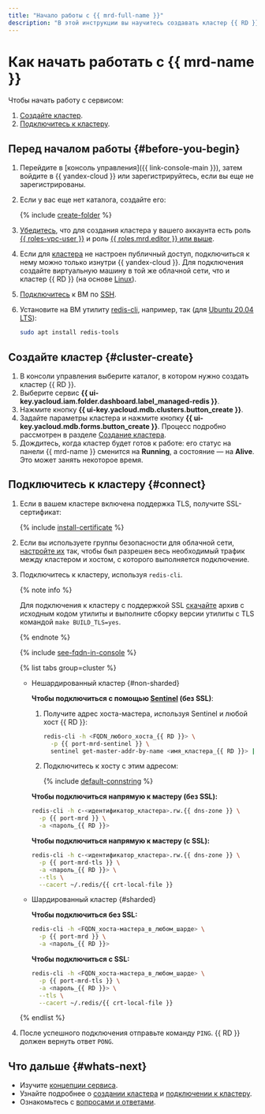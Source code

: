 ```yaml
---
title: "Начало работы с {{ mrd-full-name }}"
description: "В этой инструкции вы научитесь создавать кластер {{ RD }} и подключаться к нему."
---
```


# Как начать работать с {{ mrd-name }}

Чтобы начать работу с сервисом:
1. [Создайте кластер](#cluster-create).
1. [Подключитесь к кластеру](#connect).


## Перед началом работы {#before-you-begin}

1. Перейдите в [консоль управления]({{ link-console-main }}), затем войдите в {{ yandex-cloud }} или зарегистрируйтесь, если вы еще не зарегистрированы.
1. Если у вас еще нет каталога, создайте его:

   {% include [create-folder](../_includes/create-folder.md) %}

1. [Убедитесь](../iam/operations/roles/get-assigned-roles.md), что для создания кластера у вашего аккаунта есть роль [{{ roles-vpc-user }}](../vpc/security/index.md#vpc-user) и роль [{{ roles.mrd.editor }} или выше](security/index.md#roles-list).
1. Если для [кластера](../glossary/cluster.md) не настроен публичный доступ, подключиться к нему можно только изнутри {{ yandex-cloud }}. Для подключения создайте виртуальную машину в той же облачной сети, что и кластер {{ RD }} (на основе [Linux](../compute/quickstart/quick-create-linux.md)).
1. [Подключитесь](../compute/operations/vm-connect/ssh.md) к ВМ по [SSH](../glossary/ssh-keygen.md).
1. Установите на ВМ утилиту [redis-cli](https://redis.io/topics/rediscli), например, так (для [Ubuntu 20.04 LTS](/marketplace/products/yc/ubuntu-20-04-lts)):

   ```bash
   sudo apt install redis-tools
   ```


## Создайте кластер {#cluster-create}

1. В консоли управления выберите каталог, в котором нужно создать кластер {{ RD }}.
1. Выберите сервис **{{ ui-key.yacloud.iam.folder.dashboard.label_managed-redis }}**.
1. Нажмите кнопку **{{ ui-key.yacloud.mdb.clusters.button_create }}**.
1. Задайте параметры кластера и нажмите кнопку **{{ ui-key.yacloud.mdb.forms.button_create }}**. Процесс подробно рассмотрен в разделе [Создание кластера](operations/cluster-create.md).
1. Дождитесь, когда кластер будет готов к работе: его статус на панели {{ mrd-name }} сменится на **Running**, а состояние — на **Alive**. Это может занять некоторое время.

## Подключитесь к кластеру {#connect}

1. Если в вашем кластере включена поддержка TLS, получите SSL-сертификат:

    {% include [install-certificate](../_includes/mdb/mrd/install-certificate.md) %}


1. Если вы используете группы безопасности для облачной сети, [настройте их](operations/connect/index.md#configuring-security-groups) так, чтобы был разрешен весь необходимый трафик между кластером и хостом, с которого выполняется подключение.


1. Подключитесь к кластеру, используя `redis-cli`.

   {% note info %}

   Для подключения к кластеру с поддержкой SSL [скачайте](https://redis.io/download) архив с исходным кодом утилиты и выполните сборку версии утилиты с TLS командой `make BUILD_TLS=yes`.

   {% endnote %}

   {% include [see-fqdn-in-console](../_includes/mdb/see-fqdn-in-console.md) %}

   {% list tabs group=cluster %}

   - Нешардированный кластер {#non-sharded}

     **Чтобы подключиться с помощью [Sentinel](https://redis.io/topics/sentinel) (без SSL)**:

     1. Получите адрес хоста-мастера, используя Sentinel и любой хост {{ RD }}:

        ```bash
        redis-cli -h <FQDN_любого_хоста_{{ RD }}> \
          -p {{ port-mrd-sentinel }} \
          sentinel get-master-addr-by-name <имя_кластера_{{ RD }}> | head -n 1
        ```

     1. Подключитесь к хосту с этим адресом:

        {% include [default-connstring](../_includes/mdb/mrd/default-connstring.md) %}

     **Чтобы подключиться напрямую к мастеру (без SSL):**

     ```bash
     redis-cli -h c-<идентификатор_кластера>.rw.{{ dns-zone }} \
       -p {{ port-mrd }} \
       -a <пароль_{{ RD }}>
     ```

     **Чтобы подключиться напрямую к мастеру (с SSL):**

     ```bash
     redis-cli -h c-<идентификатор_кластера>.rw.{{ dns-zone }} \
       -p {{ port-mrd-tls }} \
       -a <пароль_{{ RD }}> \
       --tls \
       --cacert ~/.redis/{{ crt-local-file }}
     ```

   - Шардированный кластер {#sharded}

     **Чтобы подключиться без SSL:**

     ```bash
     redis-cli -h <FQDN_хоста-мастера_в_любом_шарде> \
       -p {{ port-mrd }} \
       -a <пароль_{{ RD }}>
     ```

     **Чтобы подключиться с SSL:**

     ```bash
     redis-cli -h <FQDN_хоста-мастера_в_любом_шарде> \
       -p {{ port-mrd-tls }} \
       -a <пароль_{{ RD }}> \
       --tls \
       --cacert ~/.redis/{{ crt-local-file }}
     ```

   {% endlist %}

1. После успешного подключения отправьте команду `PING`. {{ RD }} должен вернуть ответ `PONG`.

## Что дальше {#whats-next}

* Изучите [концепции сервиса](concepts/index.md).
* Узнайте подробнее о [создании кластера](operations/cluster-create.md) и [подключении к кластеру](operations/connect/index.md).
* Ознакомьтесь с [вопросами и ответами](qa/general.md).
